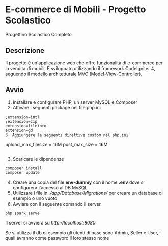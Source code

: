 # E-commerce di Mobili - Progetto Scolastico

Progettino Scolastico Completo

## Descrizione

Il progetto è un'applicazione web che offre funzionalità di e-commerce per la vendita di mobili. È sviluppato utilizzando il framework CodeIgniter 4, seguendo il modello architetturale MVC (Model-View-Controller).

## Avvio
1. Installare e configurare PHP, un server MySQL e Composer
2. Attivare i seguenti package nel file php.ini
```
;extension=intl
;extension=zip
extension=fileinfo
extension=gd
3. Aggiungere le seguenti direttive custom nel php.ini
```
upload_max_filesize = 16M
post_max_size = 16M
```
```
3. Scaricare le dipendenze
```
composer install
composer update
```
4. Creare una copia del file **env-dummy** con il nome **.env** dove si configurerà l'accesso al DB MySQL
5. Utilizzare i file in *./app/Database/Migrations/* per creare un database di esempio o uno vuoto
6. Avviare con il seguente comando il server 
```
php spark serve
```

Il server si avvierà su *http://localhost:8080*

Se si utilizza il db di esempio gli utenti di base sono Admin, Seller e User, i quali avranno come password il loro stesso nome